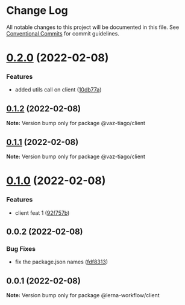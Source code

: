 # Change Log

All notable changes to this project will be documented in this file.
See [Conventional Commits](https://conventionalcommits.org) for commit guidelines.

# [0.2.0](https://github.com/vaz-tiago/lerna-workflow/compare/@vaz-tiago/client@0.1.2...@vaz-tiago/client@0.2.0) (2022-02-08)


### Features

* added utils call on client ([10db77a](https://github.com/vaz-tiago/lerna-workflow/commit/10db77a46abf03baac7d8564d8322942ab3c488a))





## [0.1.2](https://github.com/vaz-tiago/lerna-workflow/compare/@vaz-tiago/client@0.1.1...@vaz-tiago/client@0.1.2) (2022-02-08)

**Note:** Version bump only for package @vaz-tiago/client





## [0.1.1](https://github.com/vaz-tiago/lerna-workflow/compare/@vaz-tiago/client@0.1.0...@vaz-tiago/client@0.1.1) (2022-02-08)

**Note:** Version bump only for package @vaz-tiago/client





# [0.1.0](https://github.com/vaz-tiago/lerna-workflow/compare/@vaz-tiago/client@0.0.2...@vaz-tiago/client@0.1.0) (2022-02-08)


### Features

* client feat 1 ([92f757b](https://github.com/vaz-tiago/lerna-workflow/commit/92f757b67d5f24543d1e7393ab89654610fafb6c))





## 0.0.2 (2022-02-08)


### Bug Fixes

* fix the package.json names ([fdf8313](https://github.com/vaz-tiago/lerna-workflow/commit/fdf83135e12a26776132a7ed0c838b8ec347da10))





## 0.0.1 (2022-02-08)

**Note:** Version bump only for package @lerna-workflow/client

